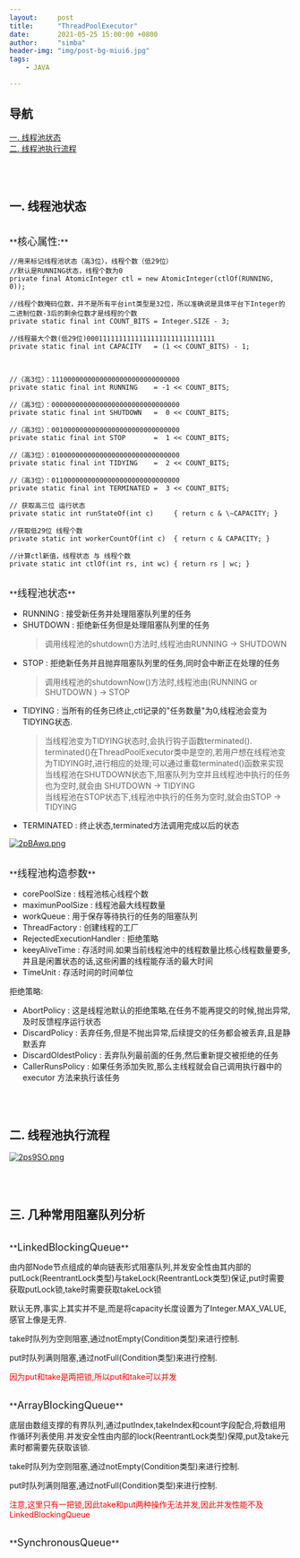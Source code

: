 ```yaml
---
layout:     post
title:      "ThreadPoolExecutor"
date:       2021-05-25 15:00:00 +0800
author:     "simba"
header-img: "img/post-bg-miui6.jpg"
tags:
    - JAVA

---
```






## 导航
[一. 线程池状态](#jump1)
<br>
[二. 线程池执行流程](#jump2)
<br>










<br><br>
## <span id="jump1">一. 线程池状态</span>

<br>
**<font size="4">核心属性:</font>** <br>

```
//用来标记线程池状态（高3位），线程个数（低29位）
//默认是RUNNING状态，线程个数为0
private final AtomicInteger ctl = new AtomicInteger(ctlOf(RUNNING, 0));

//线程个数掩码位数，并不是所有平台int类型是32位，所以准确说是具体平台下Integer的二进制位数-3后的剩余位数才是线程的个数
private static final int COUNT_BITS = Integer.SIZE - 3;

//线程最大个数(低29位)00011111111111111111111111111111
private static final int CAPACITY   = (1 << COUNT_BITS) - 1;



//（高3位）：11100000000000000000000000000000
private static final int RUNNING    = -1 << COUNT_BITS;

//（高3位）：00000000000000000000000000000000
private static final int SHUTDOWN   =  0 << COUNT_BITS;

//（高3位）：00100000000000000000000000000000
private static final int STOP       =  1 << COUNT_BITS;

//（高3位）：01000000000000000000000000000000
private static final int TIDYING    =  2 << COUNT_BITS;

//（高3位）：01100000000000000000000000000000
private static final int TERMINATED =  3 << COUNT_BITS;

// 获取高三位 运行状态
private static int runStateOf(int c)     { return c & \~CAPACITY; }

//获取低29位 线程个数
private static int workerCountOf(int c)  { return c & CAPACITY; }

//计算ctl新值，线程状态 与 线程个数
private static int ctlOf(int rs, int wc) { return rs | wc; }
```


<br>
**<font size="4">线程池状态</font>** <br>

* RUNNING : 接受新任务并处理阻塞队列里的任务
* SHUTDOWN : 拒绝新任务但是处理阻塞队列里的任务
	> 调用线程池的shutdown()方法时,线程池由RUNNING -> SHUTDOWN
* STOP : 拒绝新任务并且抛弃阻塞队列里的任务,同时会中断正在处理的任务
	> 调用线程池的shutdownNow()方法时,线程池由(RUNNING or SHUTDOWN ) -> STOP
* TIDYING : 当所有的任务已终止,ctl记录的"任务数量"为0,线程池会变为TIDYING状态.
	> 当线程池变为TIDYING状态时,会执行钩子函数terminated(). terminated()在ThreadPoolExecutor类中是空的,若用户想在线程池变为TIDYING时,进行相应的处理;可以通过重载terminated()函数来实现<br>
	  当线程池在SHUTDOWN状态下,阻塞队列为空并且线程池中执行的任务也为空时,就会由 SHUTDOWN -> TIDYING <br>
	  当线程池在STOP状态下,线程池中执行的任务为空时,就会由STOP -> TIDYING
* TERMINATED : 终止状态,terminated方法调用完成以后的状态

[![2pBAwq.png](https://z3.ax1x.com/2021/05/26/2pBAwq.png)](https://imgtu.com/i/2pBAwq)


<br>
**<font size="4">线程池构造参数</font>** <br>

* corePoolSize : 线程池核心线程个数
* maximunPoolSize : 线程池最大线程数量
* workQueue : 用于保存等待执行的任务的阻塞队列
* ThreadFactory : 创建线程的工厂
* RejectedExecutionHandler : 拒绝策略
* keeyAliveTime : 存活时间.如果当前线程池中的线程数量比核心线程数量要多,并且是闲置状态的话,这些闲置的线程能存活的最大时间
* TimeUnit : 存活时间的时间单位


拒绝策略: 
* AbortPolicy : 这是线程池默认的拒绝策略,在任务不能再提交的时候,抛出异常,及时反馈程序运行状态
* DiscardPolicy : 丢弃任务,但是不抛出异常,后续提交的任务都会被丢弃,且是静默丢弃
* DiscardOldestPolicy : 丢弃队列最前面的任务,然后重新提交被拒绝的任务
* CallerRunsPolicy : 如果任务添加失败,那么主线程就会自己调用执行器中的 executor 方法来执行该任务



<br><br>
## <span id="jump2">二. 线程池执行流程</span>

[![2ps9SO.png](https://z3.ax1x.com/2021/05/26/2ps9SO.png)](https://imgtu.com/i/2ps9SO)



<br><br>
## <span id="jump3">三. 几种常用阻塞队列分析</span>

<br>
**<font size="4">LinkedBlockingQueue</font>** <br>

由内部Node节点组成的单向链表形式阻塞队列,并发安全性由其内部的putLock(ReentrantLock类型)与takeLock(ReentrantLock类型)保证,put时需要获取putLock锁,take时需要获取takeLock锁<br>

默认无界,事实上其实并不是,而是将capacity长度设置为了Integer.MAX_VALUE,感官上像是无界.<br>

take时队列为空则阻塞,通过notEmpty(Condition类型)来进行控制.<br>

put时队列满则阻塞,通过notFull(Condition类型)来进行控制.<br>

<font color="red">因为put和take是两把锁,所以put和take可以并发</font> <br>


<br>
**<font size="4">ArrayBlockingQueue</font>** <br>

底层由数组支撑的有界队列,通过putIndex,takeIndex和count字段配合,将数组用作循环列表使用.并发安全性由内部的lock(ReentrantLock类型)保障,put及take元素时都需要先获取该锁.<br>

take时队列为空则阻塞,通过notEmpty(Condition类型)来进行控制.<br>

put时队列满则阻塞,通过notFull(Condition类型)来进行控制.<br>

<font color="red">注意,这里只有一把锁,因此take和put两种操作无法并发,因此并发性能不及LinkedBlockingQueue</font> <br>


<br>
**<font size="4">SynchronousQueue</font>** <br>

